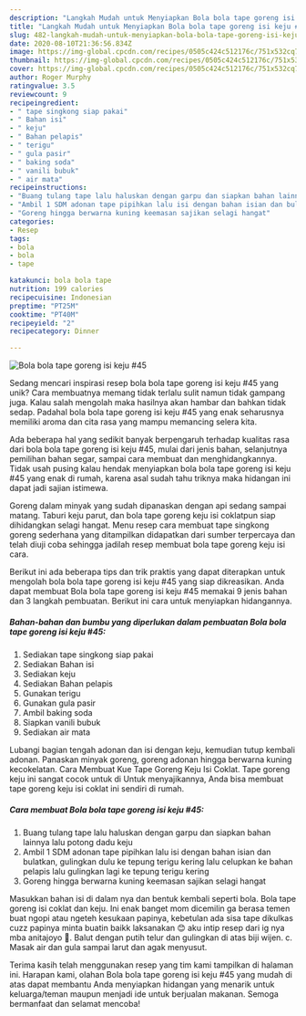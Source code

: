 ```yaml
---
description: "Langkah Mudah untuk Menyiapkan Bola bola tape goreng isi keju #45, Enak"
title: "Langkah Mudah untuk Menyiapkan Bola bola tape goreng isi keju #45, Enak"
slug: 482-langkah-mudah-untuk-menyiapkan-bola-bola-tape-goreng-isi-keju-45-enak
date: 2020-08-10T21:36:56.834Z
image: https://img-global.cpcdn.com/recipes/0505c424c512176c/751x532cq70/bola-bola-tape-goreng-isi-keju-45-foto-resep-utama.jpg
thumbnail: https://img-global.cpcdn.com/recipes/0505c424c512176c/751x532cq70/bola-bola-tape-goreng-isi-keju-45-foto-resep-utama.jpg
cover: https://img-global.cpcdn.com/recipes/0505c424c512176c/751x532cq70/bola-bola-tape-goreng-isi-keju-45-foto-resep-utama.jpg
author: Roger Murphy
ratingvalue: 3.5
reviewcount: 9
recipeingredient:
- " tape singkong siap pakai"
- " Bahan isi"
- " keju"
- " Bahan pelapis"
- " terigu"
- " gula pasir"
- " baking soda"
- " vanili bubuk"
- " air mata"
recipeinstructions:
- "Buang tulang tape lalu haluskan dengan garpu dan siapkan bahan lainnya lalu potong dadu keju"
- "Ambil 1 SDM adonan tape pipihkan lalu isi dengan bahan isian dan bulatkan, gulingkan dulu ke tepung terigu kering lalu celupkan ke bahan pelapis lalu gulingkan lagi ke tepung terigu kering"
- "Goreng hingga berwarna kuning keemasan sajikan selagi hangat"
categories:
- Resep
tags:
- bola
- bola
- tape

katakunci: bola bola tape 
nutrition: 199 calories
recipecuisine: Indonesian
preptime: "PT25M"
cooktime: "PT40M"
recipeyield: "2"
recipecategory: Dinner

---
```



![Bola bola tape goreng isi keju #45](https://img-global.cpcdn.com/recipes/0505c424c512176c/751x532cq70/bola-bola-tape-goreng-isi-keju-45-foto-resep-utama.jpg)

Sedang mencari inspirasi resep bola bola tape goreng isi keju #45 yang unik? Cara membuatnya memang tidak terlalu sulit namun tidak gampang juga. Kalau salah mengolah maka hasilnya akan hambar dan bahkan tidak sedap. Padahal bola bola tape goreng isi keju #45 yang enak seharusnya memiliki aroma dan cita rasa yang mampu memancing selera kita.

Ada beberapa hal yang sedikit banyak berpengaruh terhadap kualitas rasa dari bola bola tape goreng isi keju #45, mulai dari jenis bahan, selanjutnya pemilihan bahan segar, sampai cara membuat dan menghidangkannya. Tidak usah pusing kalau hendak menyiapkan bola bola tape goreng isi keju #45 yang enak di rumah, karena asal sudah tahu triknya maka hidangan ini dapat jadi sajian istimewa.

Goreng dalam minyak yang sudah dipanaskan dengan api sedang sampai matang. Taburi keju parut, dan bola tape goreng keju isi coklatpun siap dihidangkan selagi hangat. Menu resep cara membuat tape singkong goreng sederhana yang ditampilkan didapatkan dari sumber terpercaya dan telah diuji coba sehingga jadilah resep membuat bola tape goreng keju isi cara.


Berikut ini ada beberapa tips dan trik praktis yang dapat diterapkan untuk mengolah bola bola tape goreng isi keju #45 yang siap dikreasikan. Anda dapat membuat Bola bola tape goreng isi keju #45 memakai 9 jenis bahan dan 3 langkah pembuatan. Berikut ini cara untuk menyiapkan hidangannya.

<!--inarticleads1-->

##### Bahan-bahan dan bumbu yang diperlukan dalam pembuatan Bola bola tape goreng isi keju #45:

1. Sediakan  tape singkong siap pakai
1. Sediakan  Bahan isi
1. Sediakan  keju
1. Sediakan  Bahan pelapis
1. Gunakan  terigu
1. Gunakan  gula pasir
1. Ambil  baking soda
1. Siapkan  vanili bubuk
1. Sediakan  air mata


Lubangi bagian tengah adonan dan isi dengan keju, kemudian tutup kembali adonan. Panaskan minyak goreng, goreng adonan hingga berwarna kuning kecokelatan. Cara Membuat Kue Tape Goreng Keju Isi Coklat. Tape goreng keju ini sangat cocok untuk di Untuk menyajikannya, Anda bisa membuat tape goreng keju isi coklat ini sendiri di rumah. 

<!--inarticleads2-->

##### Cara membuat Bola bola tape goreng isi keju #45:

1. Buang tulang tape lalu haluskan dengan garpu dan siapkan bahan lainnya lalu potong dadu keju
1. Ambil 1 SDM adonan tape pipihkan lalu isi dengan bahan isian dan bulatkan, gulingkan dulu ke tepung terigu kering lalu celupkan ke bahan pelapis lalu gulingkan lagi ke tepung terigu kering
1. Goreng hingga berwarna kuning keemasan sajikan selagi hangat


Masukkan bahan isi di dalam nya dan bentuk kembali seperti bola. Bola tape goreng isi coklat dan keju. Ini enak banget mom dicemilin ga berasa temen buat ngopi atau ngeteh kesukaan papinya, kebetulan ada sisa tape dikulkas cuzz papinya minta buatin baikk laksanakan 😊 aku intip resep dari ig nya mba anitajoyo 🙏. Balut dengan putih telur dan gulingkan di atas biji wijen. c. Masak air dan gula sampai larut dan agak menyusut. 

Terima kasih telah menggunakan resep yang tim kami tampilkan di halaman ini. Harapan kami, olahan Bola bola tape goreng isi keju #45 yang mudah di atas dapat membantu Anda menyiapkan hidangan yang menarik untuk keluarga/teman maupun menjadi ide untuk berjualan makanan. Semoga bermanfaat dan selamat mencoba!
